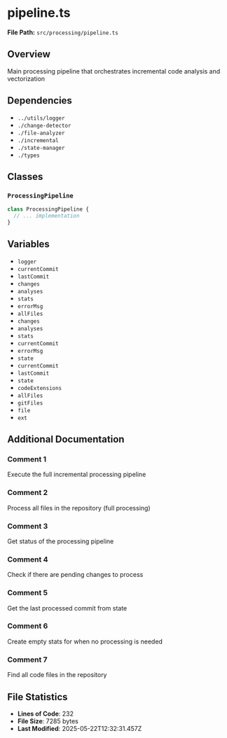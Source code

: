 # pipeline.ts

**File Path:** `src/processing/pipeline.ts`

## Overview

Main processing pipeline that orchestrates incremental code analysis and vectorization

## Dependencies

- `../utils/logger`
- `./change-detector`
- `./file-analyzer`
- `./incremental`
- `./state-manager`
- `./types`

## Classes

### `ProcessingPipeline`

```typescript
class ProcessingPipeline {
  // ... implementation
}
```

## Variables

- `logger`
- `currentCommit`
- `lastCommit`
- `changes`
- `analyses`
- `stats`
- `errorMsg`
- `allFiles`
- `changes`
- `analyses`
- `stats`
- `currentCommit`
- `errorMsg`
- `state`
- `currentCommit`
- `lastCommit`
- `state`
- `codeExtensions`
- `allFiles`
- `gitFiles`
- `file`
- `ext`

## Additional Documentation

### Comment 1

Execute the full incremental processing pipeline

### Comment 2

Process all files in the repository (full processing)

### Comment 3

Get status of the processing pipeline

### Comment 4

Check if there are pending changes to process

### Comment 5

Get the last processed commit from state

### Comment 6

Create empty stats for when no processing is needed

### Comment 7

Find all code files in the repository

## File Statistics

- **Lines of Code**: 232
- **File Size**: 7285 bytes
- **Last Modified**: 2025-05-22T12:32:31.457Z

